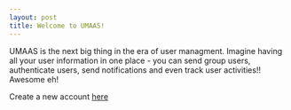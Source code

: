 ```yaml
---
layout: post
title: Welcome to UMAAS!
---
```


UMAAS is the next big thing in the era of user managment. Imagine having all your user information in one place - you can send group users, authenticate users, send notifications and even track user activities!! Awesome eh! 

Create a new account [here](http://test.isslserv.com:8070/umaas-registration/app/register?domain=umaas-manager)

